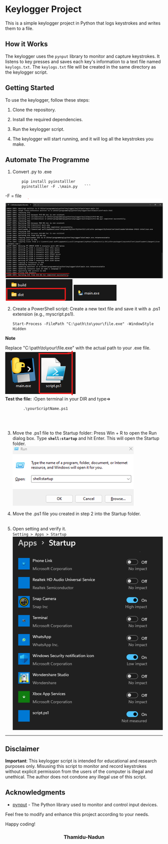 # Keylogger Project

This is a simple keylogger project in Python that logs keystrokes and writes them to a file.

## How it Works

The keylogger uses the `pynput` library to monitor and capture keystrokes. It listens to key presses and saves each key's information to a text file named `keylogs.txt`. The `keylogs.txt` file will be created in the same directory as the keylogger script.

## Getting Started

To use the keylogger, follow these steps:

1. Clone the repository.

2. Install the required dependencies.

3. Run the keylogger script.

4. The keylogger will start running, and it will log all the keystrokes you make.

## Automate The Programme

1. Convert .py to .exe
    ```shell
        pip install pyinstalller
        pyinstalller -F .\main.py   ```
 -F = file
    <img src="https://github.com/Thamidu-Nadun/keylogger/blob/main/img/cmd.png">
    <img src="https://github.com/Thamidu-Nadun/keylogger/blob/main/img/file.png">
    <img src="https://github.com/Thamidu-Nadun/keylogger/blob/main/img/file2.png">
    <br>

2. Create a PowerShell script:
    Create a new text file and save it with a .ps1 extension (e.g., myscript.ps1).

	```shell
	Start-Process -FilePath "C:\path\to\your\file.exe" -WindowStyle Hidden
	```

**Note**

Replace "C:\path\to\your\file.exe" with the actual path to your .exe file.
        <br>
    <img src="https://github.com/Thamidu-Nadun/keylogger/blob/main/img/file3.png"><br>
    **Test the file:**
        :Open terminal in your DIR and type=>
```shell
        .\yourScriptName.ps1
```
<br><br>

3. Move the .ps1 file to the Startup folder:
    Press Win + R to open the Run dialog box. Type **`shell:startup`** and hit Enter. This will open the Startup folder.
    <br>
    <img src="https://github.com/Thamidu-Nadun/keylogger/blob/main/img/run.png"><br>
    

4. Move the .ps1 file you created in step 2 into the Startup folder.<br><br>
5. Open setting and verify it.
    <br>`Setting > Apps > Startup`<br>
    <img src="https://github.com/Thamidu-Nadun/keylogger/blob/main/img/app.png"><br>
----------------------------------------------------------------
## Disclaimer

**Important**: This keylogger script is intended for educational and research purposes only. Misusing this script to monitor and record keystrokes without explicit permission from the users of the computer is illegal and unethical. The author does not condone any illegal use of this script.


## Acknowledgments

- [pynput](https://pypi.org/project/pynput/) - The Python library used to monitor and control input devices.

Feel free to modify and enhance this project according to your needs.

Happy coding!
<br>
<h3 align="center">Thamidu-Nadun<h3><br>